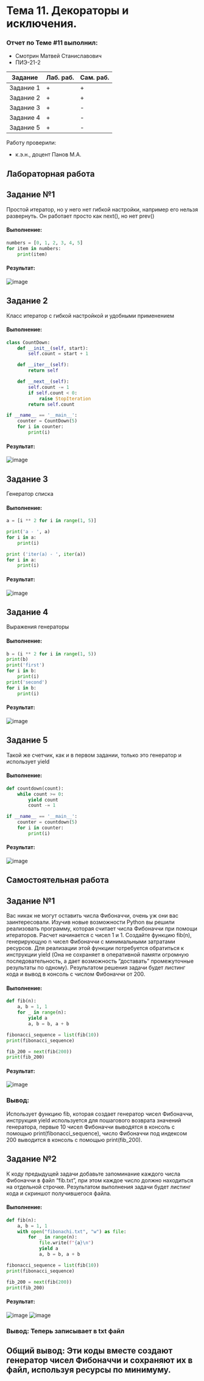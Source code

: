 # Тема 11. Декораторы и исключения.
### Отчет по Теме #11 выполнил:
- Смотрин Матвей Станиславович
- ПИЭ-21-2

| Задание | Лаб. раб. | Сам. раб. |
| ------ | ------ | ------ |
| Задание 1 | + | + |
| Задание 2 | + | + |
| Задание 3 | + | - |
| Задание 4 | + | - |
| Задание 5 | + | - |

Работу проверили:
- к.э.н., доцент Панов М.А.

## Лабораторная работа 
## Задание №1
Простой итератор, но у него нет гибкой настройки, например его нельзя развернуть. Он работает просто как next(), но нет prev()

#### Выполнение:
```python
numbers = [0, 1, 2, 3, 4, 5]
for item in numbers:
    print(item)
```
#### Результат:
![image](https://github.com/MatSs1/program_ingener/assets/106054898/05f4d7ae-35f1-419c-b943-a6a79175d85d)

## Задание 2
Класс итератор с гибкой настройкой и удобными применением

#### Выполнение:
```python
class CountDown:
    def __init__(self, start):
        self.count = start + 1

    def __iter__(self):
        return self

    def __next__(self):
        self.count -= 1
        if self.count < 0:
            raise StopIteration
        return self.count

if __name__ == '__main__':
    counter = CountDown(5)
    for i in counter:
        print(i)
```
#### Результат:
![image](https://github.com/MatSs1/program_ingener/assets/106054898/380a0d07-d925-444e-ac07-9672af357a3c)

## Задание 3
Генератор списка

#### Выполнение:
```python
a = [i ** 2 for i in range(1, 5)]

print('a - ', a)
for i in a:
    print(i)

print ('iter(a) - ', iter(a))
for i in a:
    print(i)
```
#### Результат:
![image](https://github.com/MatSs1/program_ingener/assets/106054898/308cd7ca-0c74-4b39-9a29-1ff4a22dd45f)

## Задание 4
Выражения генераторы

#### Выполнение:
```python
b = (i ** 2 for i in range(1, 5))
print(b)
print('first')
for i in b:
    print(i)
print('second')
for i in b:
    print(i)
```
#### Результат:
![image](https://github.com/MatSs1/program_ingener/assets/106054898/3c55d946-9ea4-4275-be0b-079934c22562)

## Задание 5
Такой же счетчик, как и в первом задании, только это генератор и использует yield

#### Выполнение:
```python
def countdown(count):
    while count >= 0:
        yield count
        count -= 1

if __name__ == '__main__':
    counter = countdown(5)
    for i in counter:
        print(i)
```
#### Результат:
![image](https://github.com/MatSs1/program_ingener/assets/106054898/6d4dbf82-1548-4d73-8ab9-390c9bfea6f5)

## Самостоятельная работа 
## Задание №1
Вас никак не могут оставить числа Фибоначчи, очень уж они вас заинтересовали. Изучив новые возможности Python вы решили реализовать программу, которая считает числа Фибоначчи при помощи итераторов. Расчет начинается с чисел 1 и 1. Создайте функцию fib(n), генерирующую n чисел Фибоначчи с минимальными затратами ресурсов.
Для реализации этой функции потребуется обратиться к инструкции yield (Она не сохраняет в оперативной памяти огромную последовательность, а дает возможность “доставать” промежуточные результаты по одному). Результатом решения задачи будет листинг кода и вывод в консоль с числом Фибоначчи от 200.

#### Выполнение:
```python
def fib(n):
    a, b = 1, 1
    for _ in range(n):
        yield a
        a, b = b, a + b

fibonacci_sequence = list(fib(10))
print(fibonacci_sequence)

fib_200 = next(fib(200))
print(fib_200)
```
#### Результат:
![image](https://github.com/MatSs1/program_ingener/assets/106054898/233b2019-b6df-4c72-b7a4-3e50a0bcd243)

### Вывод:  
Использует функцию fib, которая создает генератор чисел Фибоначчи, инструкция yield используется для пошагового возврата значений генератора, первые 10 чисел Фибоначчи выводятся в консоль с помощью print(fibonacci_sequence), число Фибоначчи под индексом 200 выводится в консоль с помощью print(fib_200).

## Задание №2
К коду предыдущей задачи добавьте запоминание каждого числа Фибоначчи в файл “fib.txt”, при этом каждое число должно находиться на отдельной строчке. Результатом выполнения задачи будет листинг кода и скриншот получившегося файла.

#### Выполнение:
```python
def fib(n):
    a, b = 1, 1
    with open("fibonachi.txt", "w") as file:
        for _ in range(n):
            file.write(f"{a}\n")
            yield a
            a, b = b, a + b

fibonacci_sequence = list(fib(10))
print(fibonacci_sequence)

fib_200 = next(fib(200))
print(fib_200)
```
#### Результат:
![image](https://github.com/MatSs1/program_ingener/assets/106054898/62279833-580a-4334-977a-c7f4d406e2b5)
![image](https://github.com/MatSs1/program_ingener/assets/106054898/aceb99c6-7016-45b9-9de0-022be0e62ab8)


### Вывод: Теперь записывает в txt файл

## Общий вывод: Эти коды вместе создают  генератор чисел Фибоначчи и сохраняют их в файл, используя ресурсы по минимуму.
